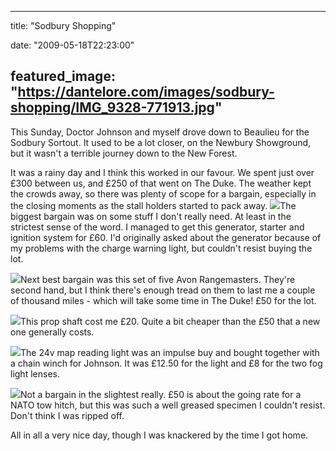 
---
title: "Sodbury Shopping"

date: "2009-05-18T22:23:00"

featured_image: "https://dantelore.com/images/sodbury-shopping/IMG_9328-771913.jpg"
---


This Sunday, Doctor Johnson and myself drove down to <span>Beaulieu</span> for the <span>Sodbury</span> <span>Sortout</span>.  It used to be a lot closer, on the <span>Newbury</span> Showground, but it wasn't a terrible journey down to the New Forest.

It was a rainy day and I think this worked in our favour.  We spent just over £300 between us, and £250 of that went on The Duke.  The weather kept the crowds away, so there was plenty of scope for a bargain, especially in the closing moments as the stall holders started to pack away.
<a href="http://danandtheduke.co.uk/uploaded_images/IMG_9328-771967.jpg"><img src="https://dantelore.com/images/sodbury-shopping/IMG_9328-771913.jpg"/></a>The biggest bargain was on some stuff I don't really need.  At least in the strictest sense of the word.  I managed to get this generator, starter and ignition system for £60.  I'd originally asked about the generator because of my problems with the charge warning light, but couldn't resist buying the lot.

<a href="http://danandtheduke.co.uk/uploaded_images/IMG_9355-799207.jpg"><img src="https://dantelore.com/images/sodbury-shopping/IMG_9355-799172.jpg"/></a>Next best bargain was this set of five Avon <span>Rangemasters</span>.  They're second hand, but I think there's enough tread on them to last me a couple of thousand miles - which will take some time in The Duke!  £50 for the lot.

<a href="http://danandtheduke.co.uk/uploaded_images/IMG_9343-772020.jpg"><img src="https://dantelore.com/images/sodbury-shopping/IMG_9343-771985.jpg"/></a>This prop shaft cost me £20.  Quite a bit cheaper than the £50 that a new one generally costs.

<a href="http://danandtheduke.co.uk/uploaded_images/IMG_9349-799151.jpg"><img src="https://dantelore.com/images/sodbury-shopping/IMG_9349-799116.jpg"/></a>The 24v map reading light was an impulse buy and bought together with a chain winch for Johnson.  It was £12.50 for the light and £8 for the two fog light lenses.

<a href="http://danandtheduke.co.uk/uploaded_images/IMG_9340-766477.jpg"><img src="https://dantelore.com/images/sodbury-shopping/IMG_9340-766447.jpg"/></a>Not a bargain in the slightest really.  £50 is about the going rate for a NATO tow hitch, but this was such a well greased <span>specimen</span> I couldn't resist.  Don't think I was ripped off.

All in all a very nice day, though I was knackered by the time I got home.
